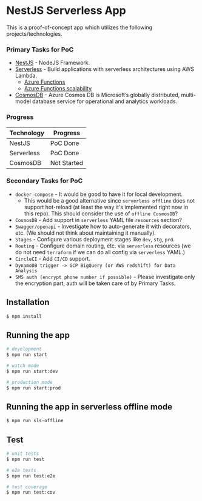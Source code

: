 # NestJS Serverless App

This is a proof-of-concept app which utilizes the following projects/technologies.

### Primary Tasks for PoC

- [NestJS](https://github.com/nestjs/nest) - NodeJS Framework.
- [Serverless](https://github.com/serverless/serverless) - Build applications with serverless architectures using AWS Lambda.
    - [Azure Functions](https://serverless.com/framework/docs/providers/azure/guide/intro/)
    - [Azure Functions scalability](https://docs.microsoft.com/en-us/azure/azure-functions/durable/durable-functions-perf-and-scale)
- [CosmosDB](https://docs.microsoft.com/en-us/azure/cosmos-db/) - Azure Cosmos DB is Microsoft’s globally distributed, multi-model database service for operational and analytics workloads.

### Progress

| Technology  | Progress |
| ------------- | ------------- |
| NestJS  | PoC Done |
| Serverless  | PoC Done  |
| CosmosDB  | Not Started  |

### Secondary Tasks for PoC
- `docker-compose` - It would be good to have it for local development. 
    - This would be a good alternative since `serverless offline` does not support hot-reload (at least the way it's implemented right now in this repo). This should consider the use of `offline CosmosDB`?
- `CosmosDB` - Add support in `serverless` YAML file `resources` section?
- `Swagger/openapi` - Investigate how to auto-generate it with decorators, etc. (We should not think about maintaining it manually).
- `Stages` - Configure various deployment stages like `dev`, `stg`, `prd`. 
- `Routing` - Configure domain routing, etc. via `serverless` resources (we do not need `terraform` if we can do all config via `serverless` YAML.)
- `CircleCI` - Add `CI/CD` support.
- `DynamoDB trigger -> GCP BigQuery (or AWS redshift) for Data Analysis`
- `SMS auth (encrypt phone number if possible)` - Please investigate only the encryption part, auth will be taken care of by Primary Tasks.

## Installation

```bash
$ npm install
```

## Running the app

```bash
# development
$ npm run start

# watch mode
$ npm run start:dev

# production mode
$ npm run start:prod
```

## Running the app in serverless offline mode
```bash
$ npm run sls-offline
```

## Test

```bash
# unit tests
$ npm run test

# e2e tests
$ npm run test:e2e

# test coverage
$ npm run test:cov
```
